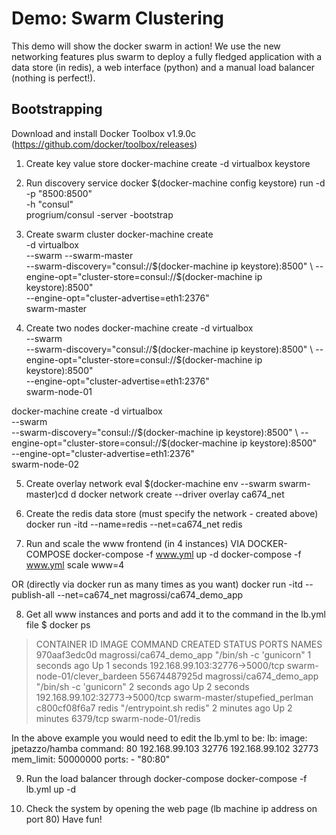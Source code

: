 Demo: Swarm Clustering
===
This demo will show the docker swarm in action! We use the new networking features plus swarm to deploy a fully fledged application with a data store (in redis), a web interface (python) and a manual load balancer (nothing is perfect!).

Bootstrapping
---
Download and install Docker Toolbox v1.9.0c (https://github.com/docker/toolbox/releases)

1) Create key value store
docker-machine create -d virtualbox keystore

2) Run discovery service
docker $(docker-machine config keystore) run -d \
    -p "8500:8500" \
    -h "consul" \
    progrium/consul -server -bootstrap

3) Create swarm cluster
docker-machine create \
-d virtualbox \
--swarm --swarm-master \
--swarm-discovery="consul://$(docker-machine ip keystore):8500" \
--engine-opt="cluster-store=consul://$(docker-machine ip keystore):8500" \
--engine-opt="cluster-advertise=eth1:2376" \
swarm-master

4) Create two nodes
docker-machine create -d virtualbox \
    --swarm \
    --swarm-discovery="consul://$(docker-machine ip keystore):8500" \
    --engine-opt="cluster-store=consul://$(docker-machine ip keystore):8500" \
    --engine-opt="cluster-advertise=eth1:2376" \
  swarm-node-01

docker-machine create -d virtualbox \
    --swarm \
    --swarm-discovery="consul://$(docker-machine ip keystore):8500" \
    --engine-opt="cluster-store=consul://$(docker-machine ip keystore):8500" \
    --engine-opt="cluster-advertise=eth1:2376" \
  swarm-node-02

5) Create overlay network
eval $(docker-machine env --swarm swarm-master)cd d
docker network create --driver overlay ca674_net

6) Create the redis data store (must specify the network - created above)
docker run -itd --name=redis --net=ca674_net redis

7) Run and scale the www frontend (in 4 instances)
VIA DOCKER-COMPOSE
docker-compose -f www.yml up -d
docker-compose -f www.yml scale www=4

OR (directly via docker run as many times as you want)
docker run -itd --publish-all --net=ca674_net magrossi/ca674_demo_app

8) Get all www instances and ports and add it to the command in the lb.yml file
$ docker ps
> CONTAINER ID        IMAGE                     COMMAND                  CREATED             STATUS              PORTS                            NAMES
> 970aaf3edc0d        magrossi/ca674_demo_app   "/bin/sh -c 'gunicorn"   1 seconds ago       Up 1 seconds        192.168.99.103:32776->5000/tcp   swarm-node-01/clever_bardeen
> 55674487925d        magrossi/ca674_demo_app   "/bin/sh -c 'gunicorn"   2 seconds ago       Up 2 seconds        192.168.99.102:32773->5000/tcp   swarm-master/stupefied_perlman
> c800cf08f6a7        redis                     "/entrypoint.sh redis"   2 minutes ago       Up 2 minutes        6379/tcp                         swarm-node-01/redis

In the above example you would need to edit the lb.yml to be:
lb:
  image: jpetazzo/hamba
  command: 80 192.168.99.103 32776 192.168.99.102 32773
  mem_limit: 50000000
  ports:
    - "80:80"

9) Run the load balancer through docker-compose
docker-compose -f lb.yml up -d

10) Check the system by opening the web page (lb machine ip address on port 80)
Have fun!
